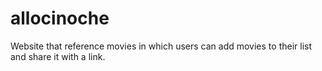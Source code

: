 # allocinoche
Website that reference movies in which users can add movies to their list and share it with a link.
